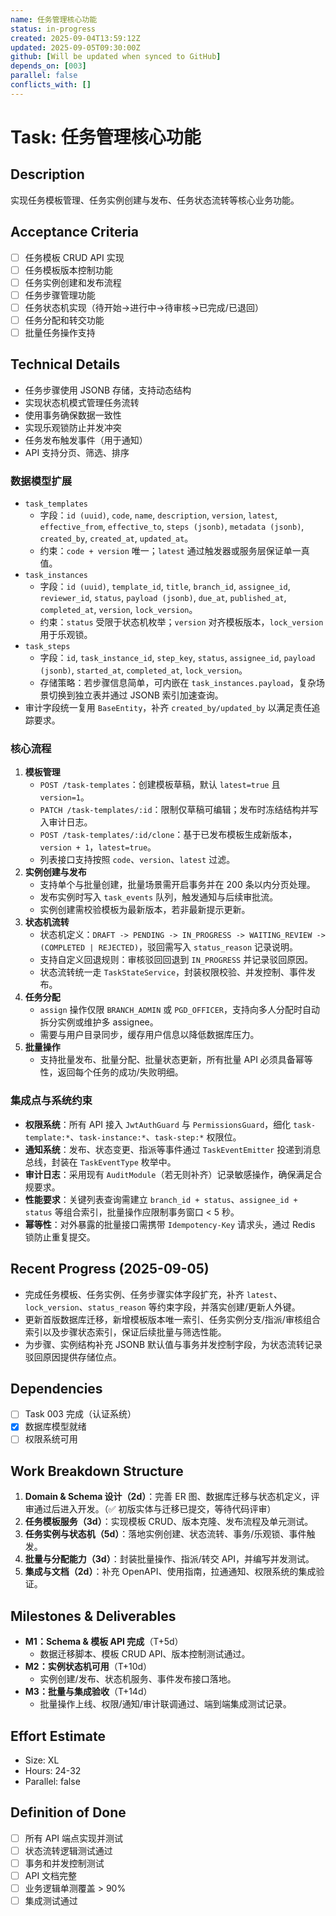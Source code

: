 ```yaml
---
name: 任务管理核心功能
status: in-progress
created: 2025-09-04T13:59:12Z
updated: 2025-09-05T09:30:00Z
github: [Will be updated when synced to GitHub]
depends_on: [003]
parallel: false
conflicts_with: []
---
```


# Task: 任务管理核心功能

## Description

实现任务模板管理、任务实例创建与发布、任务状态流转等核心业务功能。

## Acceptance Criteria

- [ ] 任务模板 CRUD API 实现
- [ ] 任务模板版本控制功能
- [ ] 任务实例创建和发布流程
- [ ] 任务步骤管理功能
- [ ] 任务状态机实现（待开始→进行中→待审核→已完成/已退回）
- [ ] 任务分配和转交功能
- [ ] 批量任务操作支持

## Technical Details

- 任务步骤使用 JSONB 存储，支持动态结构
- 实现状态机模式管理任务流转
- 使用事务确保数据一致性
- 实现乐观锁防止并发冲突
- 任务发布触发事件（用于通知）
- API 支持分页、筛选、排序

### 数据模型扩展

- `task_templates`
  - 字段：`id (uuid)`, `code`, `name`, `description`, `version`, `latest`, `effective_from`, `effective_to`, `steps (jsonb)`, `metadata (jsonb)`, `created_by`, `created_at`, `updated_at`。
  - 约束：`code + version` 唯一；`latest` 通过触发器或服务层保证单一真值。
- `task_instances`
  - 字段：`id (uuid)`, `template_id`, `title`, `branch_id`, `assignee_id`, `reviewer_id`, `status`, `payload (jsonb)`, `due_at`, `published_at`, `completed_at`, `version`, `lock_version`。
  - 约束：`status` 受限于状态机枚举；`version` 对齐模板版本，`lock_version` 用于乐观锁。
- `task_steps`
  - 字段：`id`, `task_instance_id`, `step_key`, `status`, `assignee_id`, `payload (jsonb)`, `started_at`, `completed_at`, `lock_version`。
  - 存储策略：若步骤信息简单，可内嵌在 `task_instances.payload`，复杂场景切换到独立表并通过 JSONB 索引加速查询。
- 审计字段统一复用 `BaseEntity`，补齐 `created_by/updated_by` 以满足责任追踪要求。

### 核心流程

1. **模板管理**
   - `POST /task-templates`：创建模板草稿，默认 `latest=true` 且 `version=1`。
   - `PATCH /task-templates/:id`：限制仅草稿可编辑；发布时冻结结构并写入审计日志。
   - `POST /task-templates/:id/clone`：基于已发布模板生成新版本，`version + 1`，`latest=true`。
   - 列表接口支持按照 `code`、`version`、`latest` 过滤。
2. **实例创建与发布**
   - 支持单个与批量创建，批量场景需开启事务并在 200 条以内分页处理。
   - 发布实例时写入 `task_events` 队列，触发通知与后续审批流。
   - 实例创建需校验模板为最新版本，若非最新提示更新。
3. **状态机流转**
   - 状态机定义：`DRAFT -> PENDING -> IN_PROGRESS -> WAITING_REVIEW -> (COMPLETED | REJECTED)`，驳回需写入 `status_reason` 记录说明。
   - 支持自定义回退规则：审核驳回回退到 `IN_PROGRESS` 并记录驳回原因。
   - 状态流转统一走 `TaskStateService`，封装权限校验、并发控制、事件发布。
4. **任务分配**
   - `assign` 操作仅限 `BRANCH_ADMIN` 或 `PGD_OFFICER`，支持向多人分配时自动拆分实例或维护多 assignee。
   - 需要与用户目录同步，缓存用户信息以降低数据库压力。
5. **批量操作**
   - 支持批量发布、批量分配、批量状态更新，所有批量 API 必须具备幂等性，返回每个任务的成功/失败明细。

### 集成点与系统约束

- **权限系统**：所有 API 接入 `JwtAuthGuard` 与 `PermissionsGuard`，细化 `task-template:*`、`task-instance:*`、`task-step:*` 权限位。
- **通知系统**：发布、状态变更、指派等事件通过 `TaskEventEmitter` 投递到消息总线，封装在 `TaskEventType` 枚举中。
- **审计日志**：采用现有 `AuditModule`（若无则补齐）记录敏感操作，确保满足合规要求。
- **性能要求**：关键列表查询需建立 `branch_id + status`、`assignee_id + status` 等组合索引，批量操作应限制事务窗口 < 5 秒。
- **幂等性**：对外暴露的批量接口需携带 `Idempotency-Key` 请求头，通过 Redis 锁防止重复提交。

## Recent Progress (2025-09-05)

- 完成任务模板、任务实例、任务步骤实体字段扩充，补齐 `latest`、`lock_version`、`status_reason` 等约束字段，并落实创建/更新人外键。
- 更新首版数据库迁移，新增模板版本唯一索引、任务实例分支/指派/审核组合索引以及步骤状态索引，保证后续批量与筛选性能。
- 为步骤、实例结构补充 JSONB 默认值与事务并发控制字段，为状态流转记录驳回原因提供存储位点。

## Dependencies

- [ ] Task 003 完成（认证系统）
- [x] 数据库模型就绪
- [ ] 权限系统可用

## Work Breakdown Structure

1. **Domain & Schema 设计（2d）**：完善 ER 图、数据库迁移与状态机定义，评审通过后进入开发。（✅ 初版实体与迁移已提交，等待代码评审）
2. **任务模板服务（3d）**：实现模板 CRUD、版本克隆、发布流程及单元测试。
3. **任务实例与状态机（5d）**：落地实例创建、状态流转、事务/乐观锁、事件触发。
4. **批量与分配能力（3d）**：封装批量操作、指派/转交 API，并编写并发测试。
5. **集成与文档（2d）**：补充 OpenAPI、使用指南，拉通通知、权限系统的集成验证。

## Milestones & Deliverables

- **M1：Schema & 模板 API 完成**（T+5d）
  - 数据迁移脚本、模板 CRUD API、版本控制测试通过。
- **M2：实例状态机可用**（T+10d）
  - 实例创建/发布、状态机服务、事件发布接口落地。
- **M3：批量与集成验收**（T+14d）
  - 批量操作上线、权限/通知/审计联调通过、端到端集成测试记录。

## Effort Estimate

- Size: XL
- Hours: 24-32
- Parallel: false

## Definition of Done

- [ ] 所有 API 端点实现并测试
- [ ] 状态流转逻辑测试通过
- [ ] 事务和并发控制测试
- [ ] API 文档完整
- [ ] 业务逻辑单测覆盖 > 90%
- [ ] 集成测试通过

